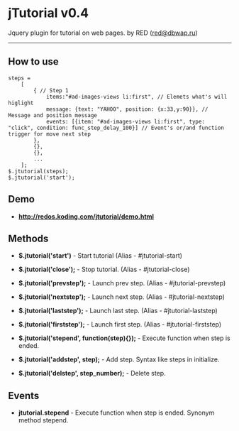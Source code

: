 jTutorial v0.4
=========
Jquery plugin for tutorial on web pages.
by RED (red@dbwap.ru)
___


## How to use

    steps = 
    	[
    		{ // Step 1
    			items:"#ad-images-views li:first", // Elemets what's will higlight
    			message: {text: "YAHOO", position: {x:33,y:90}}, // Message and position message
    			events: [{item: "#ad-images-views li:first", type: "click", condition: func_step_delay_100}] // Event's or/and function trigger for move next step
    		},
    		{},
    		{},
    		...
    	];
    $.jtutorial(steps);
    $.jtutorial('start');


## Demo

  * **http://redos.koding.com/jtutorial/demo.html**

	
## Methods
	
  * **$.jtutorial('start')** - Start tutorial (Alias - #jtutorial-start)

  * **$.jtutorial('close');** - Stop tutorial. (Alias - #jtutorial-close)

  * **$.jtutorial('prevstep');** - Launch prev step. (Alias - #jtutorial-prevstep)

  * **$.jtutorial('nextstep');** - Launch next step. (Alias - #jtutorial-nextstep)

  * **$.jtutorial('laststep');** - Launch last step. (Alias - #jtutorial-laststep)

  * **$.jtutorial('firststep');** - Launch first step. (Alias - #jtutorial-firststep)
  
  * **$.jtutorial('stepend', function(step){});** - Execute function when step is ended.
  
  * **$.jtutorial('addstep', step);** - Add step. Syntax like steps in initialize.
  
  * **$.jtutorial('delstep', step_number);** - Delete step.
	
	
## Events

  * **jtutorial.stepend** - Execute function when step is ended. Synonym method stepend.

	